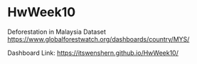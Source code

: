 # HwWeek10

Deforestation in Malaysia Dataset https://www.globalforestwatch.org/dashboards/country/MYS/

Dashboard Link: https://itswenshern.github.io/HwWeek10/
